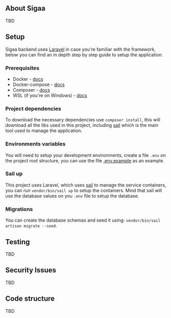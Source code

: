 ## About Sigaa

TBD

## Setup

Sigaa backend uses [Laravel](https://laravel.com/) in case you're familiar with the framework, below you can find an in depth step by step guide to setup the application.

### Prerequisites
- Docker - [docs](https://docs.docker.com/get-docker/)
- Docker-compose - [docs](https://docs.docker.com/compose/)
- Composer - [docs](https://getcomposer.org/)
- WSL (if you're on Windows) - [docs](https://docs.microsoft.com/pt-br/windows/wsl/install-win10)

### Project dependencies
To download the necessary dependencies use `composer install`, this will download all the libs used in this project, including [sail]((https://laravel.com/docs/8.x/sail#introduction)) which is the main tool used to manage the application.

### Environments variables
You will need to setup your development environments, create a file `.env` on the project root structure, you can use the file [.env.example](.env.example) as an example.

### Sail up
This project uses Laravel, which uses [sail](https://laravel.com/docs/8.x/sail#introduction) to manage the service containers, you can run `vendor/bin/sail up` to setup the containers. Mind that sail will use the database values on you `.env` file to setup the database.

### Migrations
You can create the database schemas and seed it using: `vendor/bin/sail artisan migrate --seed`.

## Testing

TBD

## Security Issues

TBD

## Code structure

TBD
